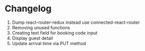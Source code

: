 # Changelog

1. Dump react-router-redux instead use connected-react-router
2. Removing unused functions
3. Creating text field for booking code input
4. Display guest detail
5. Update arrival time via PUT method

